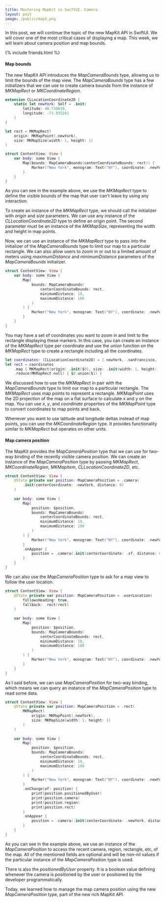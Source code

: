 ```yaml
---
title: Mastering MapKit in SwiftUI. Camera.
layout: post
image: /public/map2.png
---
```


In this post, we will continue the topic of the new MapKit API in SwiftUI. We will cover one of the most critical cases of displaying a map. This week, we will learn about camera position and map bounds.

{% include friends.html %}

#### Map bounds
The new MapKit API introduces the *MapCameraBounds* type, allowing us to limit the bounds of the map view. The *MapCameraBounds* type has a few initializers that we can use to create camera bounds from the instance of *MKMapRect* or *MKCoordinateRegion*.

```swift
extension CLLocationCoordinate2D {
    static let newYork: Self = .init(
        latitude: 40.730610,
        longitude: -73.935242
    )
}

let rect = MKMapRect(
    origin: MKMapPoint(.newYork),
    size: MKMapSize(width: 1, height: 1)
)

struct ContentView: View {
    var body: some View {
        Map(bounds: MapCameraBounds(centerCoordinateBounds: rect)) {
            Marker("New York", monogram: Text("NY"), coordinate: .newYork)
        }
    }
}
```

As you can see in the example above, we use the *MKMapRect* type to define the visible bounds of the map that user can't leave by using any interaction.

 To create an instance of the *MKMapRect* type, we should call the initializer with *origin* and *size* parameters. We can use any instance of the *CLLocationCoordinate2D* type to define an origin point. The second parameter must be an instance of the *MKMapSize*, representing the width and height in map points.

Now, we can use an instance of the *MKMapRect* type to pass into the initializer of the *MapCameraBounds* type to limit our map to a particular rectangle. We can also allow users to zoom in or out to a limited amount of meters using *maximumDistance* and *minimumDistance* parameters of the *MapCameraBounds* initializer.

```swift
struct ContentView: View {
    var body: some View {
        Map(
            bounds: MapCameraBounds(
                centerCoordinateBounds: rect,
                minimumDistance: 10,
                maximumDistance: 100
            )
        ) {
            Marker("New York", monogram: Text("NY"), coordinate: .newYork)
        }
    }
}
```

You may have a set of coordinates you want to zoom in and limit to the rectangle displaying these markers. In this case, you can create an instance of the *MKMapRect* type per coordinate and use the *union* function on the *MKMapRect* type to create a rectangle including all the coordinates.

```swift
let coordinates: [CLLocationCoordinate2D] = [.newYork, .sanFrancisco, .seattle]
let rect = coordinates
    .map { MKMapRect(origin: .init($0), size: .init(width: 1, height: 1)) }
    .reduce(MKMapRect.null) { $0.union($1) }
```

We discussed how to use the *MKMapRect* in pair with the *MapCameraBounds* type to limit our map to a particular rectangle. The *MKMapRect* uses map points to represent a rectangle. *MKMapPoint* uses the 2D projection of the map on a flat surface to calculate x and y on the map. You can use *x*, *y*, and *coordinate* properties of the *MKMapPoint* type to convert coordinates to map points and back.

Whenever you want to use latitude and longitude deltas instead of map points, you can use the *MKCoordinateRegion* type. It provides functionality similar to *MKMapRect* but operates on other units.

#### Map camera position
The MapKit provides the *MapCameraPosition* type that we can use for two-way binding of the recently visible camera position. We can create an instance of the *MapCameraPosition* type by passing *MKMapRect*, *MKCoordinateRegion*, *MKMapItem*, *CLLocationCoordinate2D*, etc.

```swift
struct ContentView: View {
    @State private var position: MapCameraPosition = .camera(
        .init(centerCoordinate: .newYork, distance: 0)
    )
    
    var body: some View {
        Map(
            position: $position,
            bounds: MapCameraBounds(
                centerCoordinateBounds: rect,
                minimumDistance: 10,
                maximumDistance: 100
            )
        ) {
            Marker("New York", monogram: Text("NY"), coordinate: .newYork)
        }
        .onAppear {
            position = .camera(.init(centerCoordinate: .sf, distance: 0))
        }
    }
}
```

We can also use the *MapCameraPosition* type to ask for a map view to follow the user location.

```swift
struct ContentView: View {
    @State private var position: MapCameraPosition = .userLocation(
        followsHeading: true,
        fallback: .rect(rect)
    )
    
    var body: some View {
        Map(
            position: $position,
            bounds: MapCameraBounds(
                centerCoordinateBounds: rect,
                minimumDistance: 10,
                maximumDistance: 100
            )
        ) {
            Marker("New York", monogram: Text("NY"), coordinate: .newYork)
        }
    }
}
```

As I said before, we can use *MapCameraPosition* for two-way binding, which means we can query an instance of the *MapCameraPosition* type to read some data.

```swift
struct ContentView: View {
    @State private var position: MapCameraPosition = .rect(
        MKMapRect(
            origin: MKMapPoint(.newYork),
            size: MKMapSize(width: 1, height: 1)
        )
    )
    
    var body: some View {
        Map(
            position: $position,
            bounds: MapCameraBounds(
                centerCoordinateBounds: rect,
                minimumDistance: 10,
                maximumDistance: 100
            )
        ) {
            Marker("New York", monogram: Text("NY"), coordinate: .newYork)
        }
        .onChange(of: position) {
            print(position.positionedByUser)
            print(position.camera)
            print(position.region)
            print(position.rect)
        }
        .onAppear {
            position = .camera(.init(centerCoordinate: .newYork, distance: 0))
        }
    }
}
```

As you can see in the example above, we use an instance of the *MapCameraPosition* to access the recent camera, region, rectangle, etc, of the map. All of the mentioned fields are optional and will be non-nil values if the particular instance of the *MapCameraPosition* type is used.

There is also the *positionedByUser* property. It is a boolean value defining whenever the camera is positioned by the user or positioned by the developer programmatically.

Today, we learned how to manage the map camera position using the new *MapCameraPosition* type, part of the new rich MapKit API.
